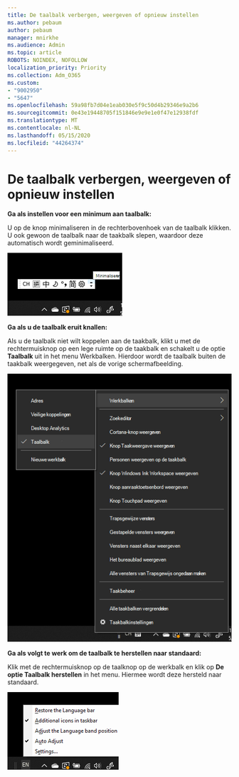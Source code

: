 ```yaml
---
title: De taalbalk verbergen, weergeven of opnieuw instellen
ms.author: pebaum
author: pebaum
manager: mnirkhe
ms.audience: Admin
ms.topic: article
ROBOTS: NOINDEX, NOFOLLOW
localization_priority: Priority
ms.collection: Adm_O365
ms.custom:
- "9002950"
- "5647"
ms.openlocfilehash: 59a98fb7d04e1eab030e5f9c50d4b29346e9a2b6
ms.sourcegitcommit: 0e43e19448705f151846e9e9e1e0f47e12938fdf
ms.translationtype: MT
ms.contentlocale: nl-NL
ms.lasthandoff: 05/15/2020
ms.locfileid: "44264374"
---
```

# <a name="hide-display-or-reset-the-language-bar"></a>De taalbalk verbergen, weergeven of opnieuw instellen

**Ga als instellen voor een minimum aan taalbalk:**

U op de knop minimaliseren in de rechterbovenhoek van de taalbalk klikken. U ook gewoon de taalbalk naar de taakbalk slepen, waardoor deze automatisch wordt geminimaliseerd.

![De taalbalk minimaliseren](media/minimize-language-bar.png)

**Ga als u de taalbalk eruit knallen:**

Als u de taalbalk niet wilt koppelen aan de taakbalk, klikt u met de rechtermuisknop op een lege ruimte op de taakbalk en schakelt u de optie **Taalbalk** uit in het menu Werkbalken. Hierdoor wordt de taalbalk buiten de taakbalk weergegeven, net als de vorige schermafbeelding.

![Pop-out taalbalk](media/pop-out-language-bar.png)

**Ga als volgt te werk om de taalbalk te herstellen naar standaard:**

Klik met de rechtermuisknop op de taalknop op de werkbalk en klik op **De optie Taalbalk herstellen** in het menu. Hiermee wordt deze hersteld naar standaard.

![Taalbalk herstellen](media/restore-language-bar.png)
